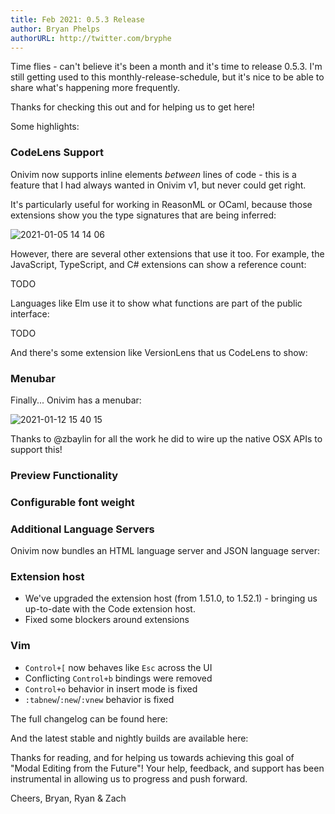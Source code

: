 ```yaml
---
title: Feb 2021: 0.5.3 Release
author: Bryan Phelps
authorURL: http://twitter.com/bryphe
---
```


Time flies - can't believe it's been a month and it's time to release 0.5.3. I'm still getting used to this monthly-release-schedule, but it's nice to be able to share what's happening more frequently.

Thanks for checking this out and for helping us to get here!

Some highlights:

### CodeLens Support

Onivim now supports inline elements _between_ lines of code  - this is a feature that I had always wanted in Onivim v1, but never could get right.

It's particularly useful for working in ReasonML or OCaml, because those extensions show you the type signatures that are being inferred:

![2021-01-05 14 14 06](https://user-images.githubusercontent.com/13532591/103705920-bd850c00-4f60-11eb-85db-7defd455a3b3.gif)

However, there are several other extensions that use it too. For example, the JavaScript, TypeScript, and C# extensions can show a reference count:

TODO

Languages like Elm use it to show what functions are part of the public interface:

TODO

And there's some extension like VersionLens that us CodeLens to show:

### Menubar

Finally... Onivim has a menubar:

![2021-01-12 15 40 15](https://user-images.githubusercontent.com/13532591/104387736-9a240900-54ec-11eb-9978-9d3a66c9fe76.gif)

Thanks to @zbaylin for all the work he did to wire up the native OSX APIs to support this!

### Preview Functionality

### Configurable font weight

### Additional Language Servers

Onivim now bundles an HTML language server and JSON language server:

### Extension host

- We've upgraded the extension host (from 1.51.0, to 1.52.1) - bringing us up-to-date with the Code extension host.
- Fixed some blockers around extensions

### Vim

- `Control+[` now behaves like `Esc` across the UI
- Conflicting `Control+b` bindings were removed
- `Control+o` behavior in insert mode is fixed
- `:tabnew`/`:new`/`:vnew` behavior is fixed

The full changelog can be found here:

And the latest stable and nightly builds are available here:

Thanks for reading, and for helping us towards achieving this goal of "Modal Editing from the Future"! Your help, feedback, and support has been instrumental in allowing us to progress and push forward.

Cheers,
Bryan, Ryan & Zach

